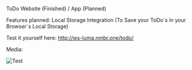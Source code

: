 ToDo Website (Finished) / App (Planned)

Features planned:
Local Storage Integration (To Save your ToDo´s in your Browser´s Local Storage)

Test it yourself here: http://ws-luma.nmbr.one/todo/

Media:

<img src="/ToDo/assets/todo_main.png" alt="Test" title="Test Title">
